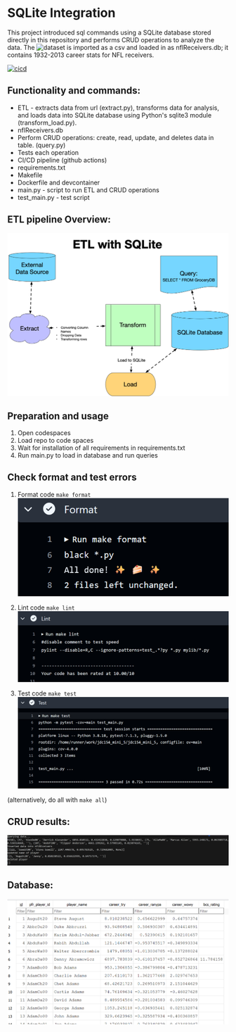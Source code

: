 # SQLite Integration

This project introduced sql commands using a SQLite database stored directly in this repository and performs CRUD operations to analyze the data. The ![dataset](https://github.com/fivethirtyeight/data/tree/master/nfl-wide-receivers) is imported as a csv and loaded in as nflReceivers.db; it contains 1932-2013 career stats for NFL receivers.

[![cicd](https://github.com/nogibjj/jdc154_mini_5/actions/workflows/hello.yml/badge.svg)](https://github.com/nogibjj/jdc154_mini_5/actions/workflows/hello.yml)

## Functionality and commands:
* ETL - extracts data from url (extract.py), transforms data for analysis, and loads data into SQLite database using Python's sqlite3 module (transform_load.py).
* nflReceivers.db
* Perform CRUD operations: create, read, update, and deletes data in table. (query.py)
* Tests each operation
* CI/CD pipeline (github actions)
* requirements.txt
* Makefile
* Dockerfile and devcontainer
* main.py - script to run ETL and CRUD operations
* test_main.py - test script 

## ETL pipeline Overview:
![alt text](271664601-b39b21b4-ccb4-4cc4-b262-7db34492c16d.png)

## Preparation and usage
1. Open codespaces 
2. Load repo to code spaces
2. Wait for installation of all requirements in requirements.txt
3. Run main.py to load in database and run queries

## Check format and test errors
1. Format code `make format`
![alt text](image-1.png)

2. Lint code `make lint`
![alt text](image-2.png)

3. Test code `make test`
![alt text](image-3.png)

(alternatively, do all with `make all`)

## CRUD results:
![alt text](image.png)

## Database: 
![alt text](image-4.png)